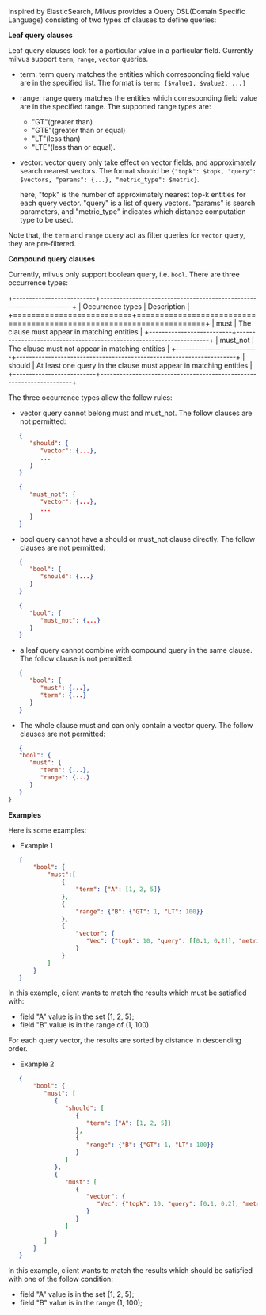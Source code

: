 
Inspired by ElasticSearch, Milvus provides a Query DSL(Domain Specific Language) consisting of two types of clauses to define queries:


**Leaf query clauses**

Leaf query clauses look for a particular value in a particular field. Currently milvus support `term`, `range`, `vector` queries.

  * term: term query matches the entities which corresponding field value are in the specified list. The format is `term: [$value1, $value2, ...]`


  * range: range query matches the entities which corresponding field value are in the specified range. The supported range types are:

    - "GT"(greater than)
    - "GTE"(greater than or equal)
    - "LT"(less than)
    - "LTE"(less than or equal).


  * vector: vector query only take effect on vector fields, and approximately search nearest vectors. The format should be `{"topk": $topk, "query": $vectors, "params": {...}, "metric_type": $metric}`.

    here, "topk" is the number of approximately nearest top-k entities for each query vector. "query" is a list of query vectors. "params" is search parameters, and "metric_type" indicates which distance computation type to be used.

Note that, the `term` and `range` query act as filter queries for `vector` query, they are pre-filtered.

**Compound query clauses**

Currently, milvus only support boolean query, i.e. `bool`. There are three occurrence types:

+--------------------------+---------------------------------------------------------------------+
| Occurrence types         | Description                                                         |
+==========================+=====================================================================+
| must                     | The clause must appear in matching entities                         |
+--------------------------+---------------------------------------------------------------------+
| must_not                 | The clause must not appear in matching entities                     |
+--------------------------+---------------------------------------------------------------------+
| should                   | At least one query in the clause must appear in matching entities   |
+--------------------------+---------------------------------------------------------------------+



The three occurrence types allow the follow rules:

  * vector query cannot belong must and must_not. The follow clauses are not permitted:

```json
   {
      "should": {
         "vector": {...}, 
         ...
      }
   }
```

```json
   {
      "must_not": {
         "vector": {...},
         ...
      }
   }
   ```


  * bool query cannot have a should or must_not clause directly. The follow clauses are not permitted:

```json
   {
      "bool": {
         "should": {...}
      }
   }
```

```json
   {
      "bool": {
         "must_not": {...}
      }
   }
```

  * a leaf query cannot combine with compound query in the same clause. The follow clause is not permitted:

```json
   {
      "bool": {
         "must": {...}, 
         "term": {...}
      }
   }
```

  * The whole clause must and can only contain a vector query. The follow clauses are not permitted:


```json
   {
   "bool": {
      "must": {
         "term": {...}, 
         "range": {...}
      }
   }
}
```


**Examples**

Here is some examples:

* Example 1

```json
   {
       "bool": {
           "must":[
               {
                   "term": {"A": [1, 2, 5]}
               },
               {
                   "range": {"B": {"GT": 1, "LT": 100}}
               },
               {
                   "vector": {
                      "Vec": {"topk": 10, "query": [[0.1, 0.2]], "metric_type": "L2", "params": {"nprobe": 10}}
                   }
               }
           ]
       }
   }
```

In this example, client wants to match the results which must be satisfied with:
   * field "A" value is in the set {1, 2, 5};
   * field "B" value is in the range of (1, 100)

For each query vector, the results are sorted by distance in descending order.


* Example 2


```json
   {
       "bool": {
          "must": [
             {
                "should": [
                   {
                      "term": {"A": [1, 2, 5]}
                   },
                   {
                      "range": {"B": {"GT": 1, "LT": 100}}
                   }
                ]
             },
             {
                "must": [
                   {
                      "vector": {
                         "Vec": {"topk": 10, "query": [0.1, 0.2], "metric_type": "L2", "params": {"nprobe": 10}}
                      }
                   }
                ]
             }
          ]
       }
   }
```

In this example, client wants to match the results which should be satisfied with one of the follow condition:
   * field "A" value is in the set {1, 2, 5};
   * field "B" value is in the range (1, 100);